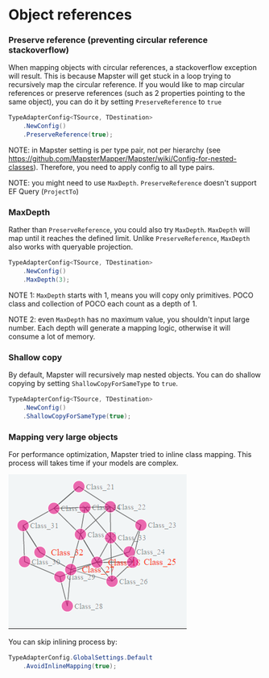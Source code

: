 # Object references

### Preserve reference (preventing circular reference stackoverflow)

When mapping objects with circular references, a stackoverflow exception will result. This is because Mapster will get stuck in a loop trying to recursively map the circular reference. If you would like to map circular references or preserve references (such as 2 properties pointing to the same object), you can do it by setting `PreserveReference` to `true`

```csharp
TypeAdapterConfig<TSource, TDestination>
    .NewConfig()
    .PreserveReference(true);
```

NOTE: in Mapster setting is per type pair, not per hierarchy (see https://github.com/MapsterMapper/Mapster/wiki/Config-for-nested-classes). Therefore, you need to apply config to all type pairs.

NOTE: you might need to use `MaxDepth`. `PreserveReference` doesn't support EF Query (`ProjectTo`)

### MaxDepth

Rather than `PreserveReference`, you could also try `MaxDepth`. `MaxDepth` will map until it reaches the defined limit. Unlike `PreserveReference`, `MaxDepth` also works with queryable projection.

```csharp
TypeAdapterConfig<TSource, TDestination>
    .NewConfig()
    .MaxDepth(3);
```

NOTE 1: `MaxDepth` starts with 1, means you will copy only primitives. POCO class and collection of POCO each count as a depth of 1.

NOTE 2: even `MaxDepth` has no maximum value, you shouldn't input large number. Each depth will generate a mapping logic, otherwise it will consume a lot of memory.

### Shallow copy

By default, Mapster will recursively map nested objects. You can do shallow copying by setting `ShallowCopyForSameType` to `true`.

```csharp
TypeAdapterConfig<TSource, TDestination>
    .NewConfig()
    .ShallowCopyForSameType(true);
```

### Mapping very large objects

For performance optimization, Mapster tried to inline class mapping. This process will takes time if your models are complex.

![image-20210611093257011](Object-references.assets/image-20210611093257011.png)

You can skip inlining process by:

```csharp
TypeAdapterConfig.GlobalSettings.Default
    .AvoidInlineMapping(true);
```